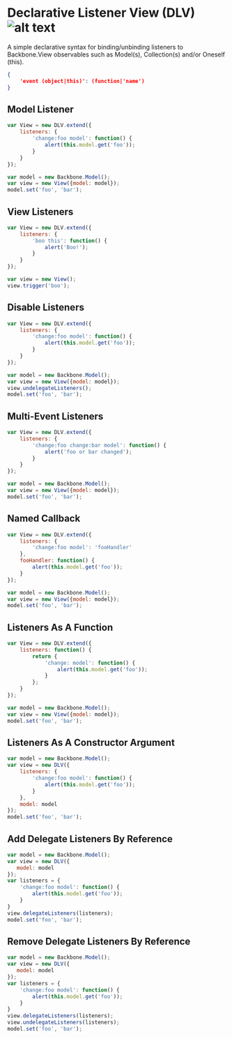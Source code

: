 # Declarative Listener View (DLV) ![alt text](https://api.travis-ci.org/docyes/dlv.png?branch=master "Build Status")

A simple declarative syntax for binding/unbinding listeners to Backbone.View observables such as Model(s), Collection(s) and/or Oneself (this).
```json
{
    'event (object|this)': (function|'name')
}
```

## Model Listener
```js
var View = new DLV.extend({
    listeners: {
        'change:foo model': function() {
            alert(this.model.get('foo'));
        }
    }
});

var model = new Backbone.Model();
var view = new View({model: model});
model.set('foo', 'bar');
```

## View Listeners
```js
var View = new DLV.extend({
    listeners: {
        'boo this': function() {
            alert('Boo!');
        }
    }
});

var view = new View();
view.trigger('boo');
```

## Disable Listeners
```js
var View = new DLV.extend({
    listeners: {
        'change:foo model': function() {
            alert(this.model.get('foo'));
        }
    }
});

var model = new Backbone.Model();
var view = new View({model: model});
view.undelegateListeners();
model.set('foo', 'bar');
```

## Multi-Event Listeners
```js
var View = new DLV.extend({
    listeners: {
        'change:foo change:bar model': function() {
            alert('foo or bar changed');
        }
    }
});

var model = new Backbone.Model();
var view = new View({model: model});
model.set('foo', 'bar');
```

## Named Callback
```js
var View = new DLV.extend({
    listeners: {
        'change:foo model': 'fooHandler'
    },
    fooHandler: function() {
        alert(this.model.get('foo'));
    } 
});

var model = new Backbone.Model();
var view = new View({model: model});
model.set('foo', 'bar');
```

## Listeners As A Function
```js
var View = new DLV.extend({
    listeners: function() {
        return {
            'change: model': function() {
                alert(this.model.get('foo'));
            }
        };
    }
});

var model = new Backbone.Model();
var view = new View({model: model});
model.set('foo', 'bar');
```

## Listeners As A Constructor Argument
```js
var model = new Backbone.Model();
var view = new DLV({
    listeners: {
        'change:foo model': function() {
            alert(this.model.get('foo'));
        }
    },
    model: model
});
model.set('foo', 'bar');
```

## Add Delegate Listeners By Reference
```js
var model = new Backbone.Model();
var view = new DLV({
   model: model
});
var listeners = {
    'change:foo model': function() {
        alert(this.model.get('foo'));
    }
}
view.delegateListeners(listeners);
model.set('foo', 'bar');
```

## Remove Delegate Listeners By Reference
```js
var model = new Backbone.Model();
var view = new DLV({
   model: model
});
var listeners = {
    'change:foo model': function() {
        alert(this.model.get('foo'));
    }
}
view.delegateListeners(listeners);
view.undelegateListeners(listeners);
model.set('foo', 'bar');
```




